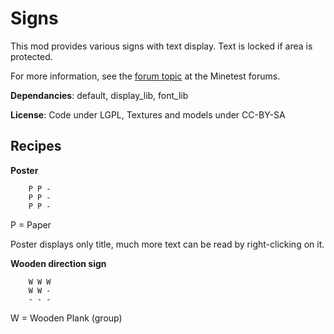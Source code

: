 # Signs

This mod provides various signs with text display. Text is locked if area is protected.

For more information, see the [forum topic](https://forum.minetest.net/viewtopic.php?t=19365) at the Minetest forums.

**Dependancies**: default, display\_lib, font\_lib

**License**: Code under LGPL, Textures and models under CC-BY-SA

## Recipes

**Poster**

		P P -
		P P -
		P P -

P = Paper

Poster displays only title, much more text can be read by right-clicking on it.

**Wooden direction sign**

		W W W
		W W -
		- - -

W = Wooden Plank (group)

